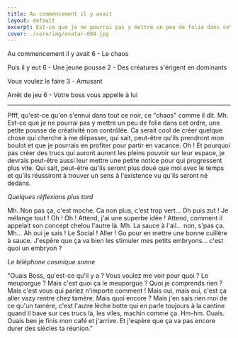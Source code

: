 ```yaml
---
title: Au commencement il y avait 
layout: default
excerpt: Est-ce que je ne pourrai pas y mettre un peu de folie dans cet ordre.
cover: ./core/img/avatar-004.jpg
---
```


Au commencement il y avait 
6 - Le chaos

Puis il y eut
6 - Une jeune pousse
2 - Des créatures s'érigent en dominants

Vous voulez le faire
3 - Amusant

Arrêt de jeu
6 - Votre boss vous appelle à lui

---

Pfff, qu'est-ce qu'on s'ennui dans tout ce noir, ce "chaos" comme il dit. Mh. Est-ce que je ne pourrai pas y mettre un peu de folie dans cet ordre, une petite pousse de créativité non contrôlée. Ca serait cool de créer quelque chose qui cherche à me dépasser, qui sait, peut-être qu'ils prendront mon boulot et que je pourrais en profiter pour partir en vacance. Oh ! Et pourquoi pas créer des trucs qui auront auront les pleins pouvoir sur leur espace, je devrais peut-être aussi leur mettre une petite notice pour qui progressent plus vite. Qui sait, peut-être qu'ils seront plus doué que moi avec le temps et qu'ils réussiront à trouver un sens à l'existence vu qu'ils seront né dedans.

*Quelques réflexions plus tard*

Mh. Non pas ça, c'est moche. Ca non plus, c'est trop vert... Oh puis zut ! Je mélange tout ! Oh ! Oh ! Attend, j'ai une superbe idée ! Attend, comment il appelait son concept chelou l'autre là. Mh. La sauce à l'ail... non, s'pas ça. Mh... Ah oui je sais ! Le Social ! Aller ! Go pour en mettre une bonne cuillère à sauce. J'espère que ça va bien les stimuler mes petits embryons... c'est quoi un embryon ?

*Le téléphone cosmique sonne*

"Ouais Boss, qu'est-ce qu'il y a ? Vous voulez me voir pour quoi ? Le meuporgue ? Mais c'est quoi ça le meuporgue ? Quoi je comprends rien ? Mais c'est vous qui parlez n'importe comment ! Mais oui, mais oui, c'est ça aller vazy rentre chez tamère. Mais quoi encore ? Mais j'en sais rien moi de ce qu'un tamère, c'est l'autre lèche botte qui en parle toujours à la cantine quand il bave sur ces trucs là, les viles, machin comme ça. Hm-hm. Ouais. Ouais ben je finis mon café et j'arrive. Et j'espère que ça va pas encore durer des siècles ta réunion."